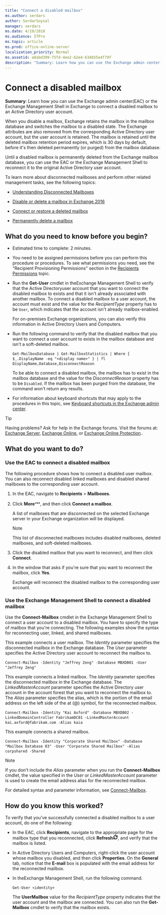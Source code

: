```yaml
---
title: "Connect a disabled mailbox"
ms.author: serdars
author: SerdarSoysal
manager: serdars
ms.date: 4/19/2018
ms.audience: ITPro
ms.topic: article
ms.prod: office-online-server
localization_priority: Normal
ms.assetid: a8abd399-75fd-4ee2-b2e4-634b55e4f79f
description: "Summary: Learn how you can use the Exchange admin center(EAC) or the Exchange Management Shell in Exchange to connect a disabled mailbox to an Active Directory user account."
---
```


# Connect a disabled mailbox

 **Summary**: Learn how you can use the Exchange admin center(EAC) or the Exchange Management Shell in Exchange to connect a disabled mailbox to an Active Directory user account.
  
 When you disable a mailbox, Exchange retains the mailbox in the mailbox database and switches the mailbox to a disabled state. The Exchange attributes are also removed from the corresponding Active Directory user account, but the user account is retained. The mailbox is retained until the deleted mailbox retention period expires, which is 30 days by default, before it's then deleted permanently (or purged) from the mailbox database.
  
Until a disabled mailbox is permanently deleted from the Exchange mailbox database, you can use the EAC or the Exchange Management Shell to reconnect it to the original Active Directory user account.
  
To learn more about disconnected mailboxes and perform other related management tasks, see the following topics:
  
- [Understanding Disconnected Mailboxes](http://technet.microsoft.com/library/508ebe2b-387d-4867-bdb0-028ef351ce56.aspx)
    
- [Disable or delete a mailbox in Exchange 2016](disable-or-delete-mailboxes.md)
    
- [Connect or restore a deleted mailbox](restore-deleted-mailboxes.md)
    
- [Permanently delete a mailbox](permanently-delete-mailboxes.md)
    
## What do you need to know before you begin?

- Estimated time to complete: 2 minutes.
    
- You need to be assigned permissions before you can perform this procedure or procedures. To see what permissions you need, see the "Recipient Provisioning Permissions" section in the [Recipients Permissions](../../permissions/feature-permissions/recipient-perms.md) topic. 
    
- Run the **Get-User** cmdlet in theExchange Management Shell to verify that the Active Directoryuser account that you want to connect the disabled mailbox to exists and that it isn't already associated with another mailbox. To connect a disabled mailbox to a user account, the account must exist and the value for the  _RecipientType_ property has to be  `User`, which indicates that the account isn't already mailbox-enabled.
    
    For on-premises Exchange organizations, you can also verify this information in Active Directory Users and Computers.
    
- Run the following command to verify that the disabled mailbox that you want to connect a user account to exists in the mailbox database and isn't a soft-deleted mailbox.
    
  ```
  Get-MailboxDatabase | Get-MailboxStatistics | Where { $_.DisplayName -eq "<display name>" } | fl DisplayName,Database,DisconnectReason
  ```

    To be able to connect a disabled mailbox, the mailbox has to exist in the mailbox database and the value for the  _DisconnectReason_ property has to be  `Disabled`. If the mailbox has been purged from the database, the command won't return any results.
    
- For information about keyboard shortcuts that may apply to the procedures in this topic, see [Keyboard shortcuts in the Exchange admin center](../../about-documentation/eac-keyboard-shortcuts.md).
    
> [!TIP]
> Having problems? Ask for help in the Exchange forums. Visit the forums at: [Exchange Server](https://go.microsoft.com/fwlink/p/?linkId=60612), [Exchange Online](https://go.microsoft.com/fwlink/p/?linkId=267542), or [Exchange Online Protection](https://go.microsoft.com/fwlink/p/?linkId=285351).. 
  
## What do you want to do?

### Use the EAC to connect a disabled mailbox

The following procedure shows how to connect a disabled user mailbox. You can also reconnect disabled linked mailboxes and disabled shared mailboxes to the corresponding user account.
  
1. In the EAC, navigate to **Recipients** > **Mailboxes**.
    
2. Click **More**![More Options icon](../../media/ITPro_EAC_MoreOptionsIcon.png), and then click **Connect a mailbox**.
    
    A list of mailboxes that are disconnected on the selected Exchange server in your Exchange organization will be displayed.
    
    > [!NOTE]
    > This list of disconnected mailboxes includes disabled mailboxes, deleted mailboxes, and soft-deleted mailboxes. 
  
3. Click the disabled mailbox that you want to reconnect, and then click **Connect**.
    
4. In the window that asks if you're sure that you want to reconnect the mailbox, click **Yes**.
    
    Exchange will reconnect the disabled mailbox to the corresponding user account.
    
### Use the Exchange Management Shell to connect a disabled mailbox

Use the **Connect-Mailbox** cmdlet in the Exchange Management Shell to connect a user account to a disabled mailbox. You have to specify the type of mailbox that you're connecting. The following examples show the syntax for reconnecting user, linked, and shared mailboxes. 
  
This example connects a user mailbox. The  _Identity_ parameter specifies the disconnected mailbox in the Exchange database. The  _User_ parameter specifies the Active Directory user account to reconnect the mailbox to. 
  
```
Connect-Mailbox -Identity "Jeffrey Zeng" -Database MBXDB01 -User "Jeffrey Zeng"
```

This example connects a linked mailbox. The  _Identity_ parameter specifies the disconnected mailbox in the Exchange database. The  _LinkedMasterAccount_ parameter specifies the Active Directory user account in the account forest that you want to reconnect the mailbox to. The  _Alias_ parameter specifies the alias, which is the portion of the email address on the left side of the at (@) symbol, for the reconnected mailbox. 
  
```
Connect-Mailbox -Identity "Kai Axford" -Database MBXDB02 -LinkedDomainController FabrikamDC01 -LinkedMasterAccount kai.axford@fabrikam.com -Alias kaia
```

This example connects a shared mailbox.
  
```
Connect-Mailbox -Identity "Corporate Shared Mailbox" -Database "Mailbox Database 03" -User "Corporate Shared Mailbox" -Alias corpshared -Shared
```

> [!NOTE]
> If you don't include the  _Alias_ parameter when you run the **Connect-Mailbox** cmdlet, the value specified in the  _User_ or  _LinkedMasterAccount_ parameter is used to create the email address alias for the reconnected mailbox. 
  
For detailed syntax and parameter information, see [Connect-Mailbox](http://technet.microsoft.com/library/48757062-abe5-4c61-acc5-5884569c1d8b.aspx).
  
## How do you know this worked?

To verify that you've successfully connected a disabled mailbox to a user account, do one of the following:
  
- In the EAC, click **Recipients**, navigate to the appropriate page for the mailbox type that you reconnected, click **Refresh**![Refresh icon](../../media/ITPro_EAC_RefreshIcon.png), and verify that the mailbox is listed.
    
- In Active Directory Users and Computers, right-click the user account whose mailbox you disabled, and then click **Properties**. On the **General** tab, notice that the **E-mail** box is populated with the email address for the reconnected mailbox. 
    
- In theExchange Management Shell, run the following command.
    
  ```
  Get-User <identity>
  ```

    The **UserMailbox** value for the  _RecipientType_ property indicates that the user account and the mailbox are connected. You can also run the **Get-Mailbox** cmdlet to verify that the mailbox exists. 
    

